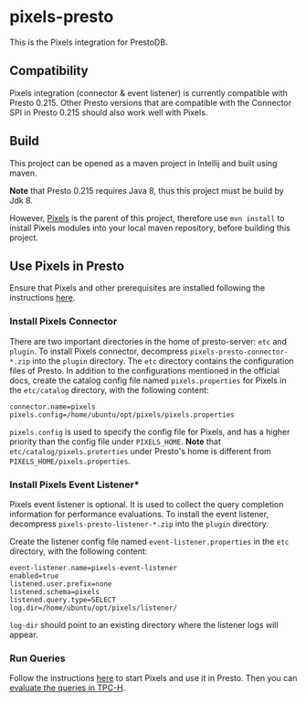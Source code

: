 # pixels-presto
This is the Pixels integration for PrestoDB.

## Compatibility
Pixels integration (connector & event listener) is currently compatible with Presto 0.215. Other Presto versions that are compatible
with the Connector SPI in Presto 0.215 should also work well with Pixels.

## Build

This project can be opened as a maven project in Intellij and built using maven.

**Note** that Presto 0.215 requires Java 8, thus this project must be build by Jdk 8.

However, [Pixels](https://github.com/pixelsdb/pixels) is the parent of this project, 
therefore use `mvn install` to install Pixels modules into your local maven repository,
before building this project.

## Use Pixels in Presto

Ensure that Pixels and other prerequisites are installed following the instructions
[here](https://github.com/pixelsdb/pixels#installation-in-aws).

### Install Pixels Connector
There are two important directories in the home of presto-server: `etc` and `plugin`.
To install Pixels connector, decompress `pixels-presto-connector-*.zip` into the `plugin` directory.
The `etc` directory contains the configuration files of Presto.
In addition to the configurations mentioned in the official docs, 
create the catalog config file named `pixels.properties` for Pixels in the `etc/catalog` directory, with the following content:
```properties
connector.name=pixels
pixels.config=/home/ubuntu/opt/pixels/pixels.properties
```
`pixels.config` is used to specify the config file for Pixels, and has a higher priority than the config file under `PIXELS_HOME`.
**Note** that `etc/catalog/pixels.proterties` under Presto's home is different from `PIXELS_HOME/pixels.properties`.

### Install Pixels Event Listener*
Pixels event listener is optional. It is used to collect the query completion information for performance evaluations.
To install the event listener, decompress `pixels-presto-listener-*.zip` into the `plugin` directory.

Create the listener config file named `event-listener.properties` in the `etc` directory, with the following content:
```properties
event-listener.name=pixels-event-listener
enabled=true
listened.user.prefix=none
listened.schema=pixels
listened.query.type=SELECT
log.dir=/home/ubuntu/opt/pixels/listener/
```
`log-dir` should point to an existing directory where the listener logs will appear.


### Run Queries

Follow the instructions [here](https://github.com/pixelsdb/pixels#start-pixels) to start Pixels and use it in Presto.
Then you can [evaluate the queries in TPC-H](https://github.com/pixelsdb/pixels#tpc-h-evaluation).
